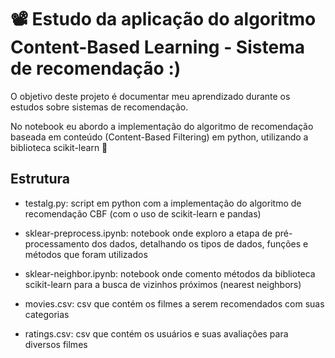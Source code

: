 # 📽️ Estudo da aplicação do algoritmo Content-Based Learning - Sistema de recomendação :)

O objetivo deste projeto é documentar meu aprendizado durante os estudos sobre sistemas de recomendação. 

No notebook eu abordo a implementação do algoritmo de recomendação baseada em conteúdo (Content-Based Filtering) em python, utilizando a biblioteca scikit-learn 🤎

## Estrutura 
* testalg.py: script em python com a implementação do algoritmo de recomendação CBF (com o uso de scikit-learn e pandas)

* sklear-preprocess.ipynb: notebook onde exploro a etapa de pré-processamento dos dados, detalhando os tipos de dados, funções e métodos que foram utilizados

* sklear-neighbor.ipynb: notebook onde comento métodos da biblioteca scikit-learn para a busca de vizinhos próximos (nearest neighbors)

* movies.csv: csv que contém os filmes a serem recomendados com suas categorias

* ratings.csv: csv que contém os usuários e suas avaliações para diversos filmes
